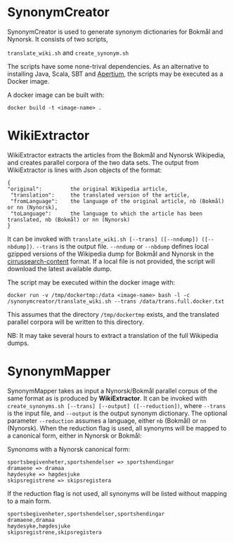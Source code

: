 # SynonymCreator

SynonymCreator is used to generate synonym dictionaries for Bokmål and Nynorsk. It consists of two scripts, 

`translate_wiki.sh`
and
`create_synonym.sh`

The scripts have some none-trival dependencies. As an alternative to installing Java, Scala, SBT and [Apertium](https://www.apertium.org/index.eng.html), 
the scripts may be executed as a Docker image. 
 
A docker image can be built with:

    docker build -t <image-name> .
    

# WikiExtractor

WikiExtractor extracts the articles from the Bokmål and Nynorsk Wikipedia, and creates parallel corpora of the two data sets. The output from 
WikiExtractor is lines with Json objects of the format:

```
{
"original":         the original Wikipedia article,
 "translation":     the translated version of the article,
 "fromLanguage":    the language of the original article, nb (Bokmål) or nn (Nynorsk), 
 "toLanguage":      the language to which the article has been translated, nb (Bokmål) or nn (Nynorsk)
}
```

It can be invoked with `translate_wiki.sh [--trans] ([--nndump]) ([--nbdump])`. `--trans` is the output file. `--nndump` or  `--nbdump` defines
local gzipped versions of the Wikipedia dump for Bokmål and Nynorsk in the [cirrussearch-content](https://dumps.wikimedia.org/other/cirrussearch/current/) format.
If a local file is not provided, the script will download the latest available dump.

The script may be executed within the docker image with:
    
    docker run -v /tmp/dockertmp:/data <image-name> bash -l -c /synonymcreator/translate_wiki.sh --trans /data/trans.full.docker.txt

This assumes that the directory `/tmp/dockertmp` exists, and the translated parallel corpora will be written to this directory.

NB: It may take several hours to extract a translation of the full Wikipedia dumps. 

# SynonymMapper

SynonymMapper takes as input a Nynorsk/Bokmål parallel corpus of the same format as is produced by **WikiExtractor**. It can be invoked with
 ` create_synonyms.sh [--trans] [--output] ([--reduction])`, where `--trans` is the input file, and `--output` is the output synonym dictionary. The optional
parameter `--reduction` assumes a language, either `nb` (Bokmål) or `nn` (Nynorsk). When the reduction flag is used, all synonyms will be mapped to a canonical
form, either in Nynorsk or Bokmål: 

Synonoms with a Nynorsk canonical form:

    sportsbegivenheter,sportshendelser => sportshendingar
    dramaene => dramaa
    høydesyke => høgdesjuke
    skipsregistrene => skipsregistera

If the reduction flag is not used, all synonyms will be listed without mapping to a main form.

    sportsbegivenheter,sportshendelser,sportshendingar
    dramaene,dramaa
    høydesyke,høgdesjuke
    skipsregistrene,skipsregistera
